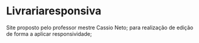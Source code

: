 # Livrariaresponsiva
Site proposto pelo professor mestre Cassio Neto; para realização de edição de forma a aplicar responsividade; 
